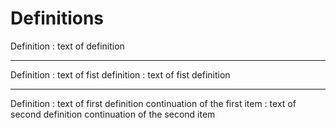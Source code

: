 Definitions
==================

Definition
: text of definition

---

Definition
: text of fist definition
: text of fist definition

---

Definition
: text of first definition
continuation of the first item
: text of second definition
continuation of the second item

